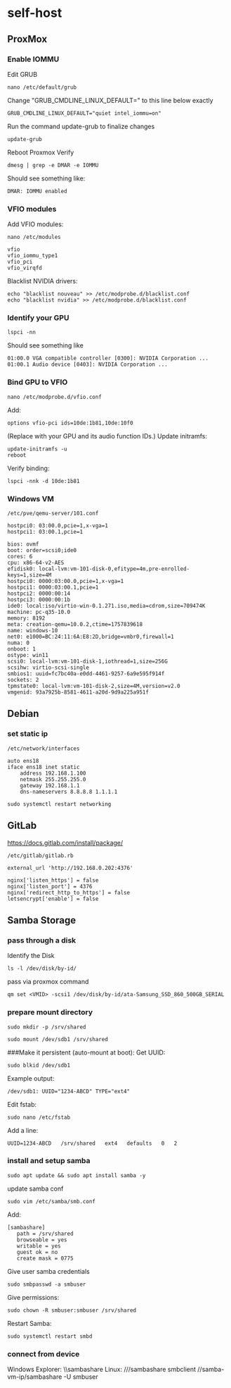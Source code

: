 # self-host

## ProxMox
### Enable IOMMU
Edit GRUB
```
nano /etc/default/grub
```
Change "GRUB_CMDLINE_LINUX_DEFAULT=" to this line below exactly

```
GRUB_CMDLINE_LINUX_DEFAULT="quiet intel_iommu=on"
```
Run the command update-grub to finalize changes
```
update-grub
```
Reboot Proxmox
Verify
```
dmesg | grep -e DMAR -e IOMMU
```
Should see something like:
```
DMAR: IOMMU enabled
```

### VFIO modules
Add VFIO modules:
```
nano /etc/modules
```
```
vfio
vfio_iommu_type1
vfio_pci
vfio_virqfd
```
Blacklist NVIDIA drivers:
```
echo "blacklist nouveau" >> /etc/modprobe.d/blacklist.conf
echo "blacklist nvidia" >> /etc/modprobe.d/blacklist.conf
```

### Identify your GPU
```
lspci -nn
```
Should see something like
```
01:00.0 VGA compatible controller [0300]: NVIDIA Corporation ...
01:00.1 Audio device [0403]: NVIDIA Corporation ...
```

### Bind GPU to VFIO
```
nano /etc/modprobe.d/vfio.conf
```
Add:
```
options vfio-pci ids=10de:1b81,10de:10f0
```
(Replace with your GPU and its audio function IDs.)
Update initramfs:
```
update-initramfs -u
reboot
```
Verify binding:
```
lspci -nnk -d 10de:1b81
```

### Windows VM
```
/etc/pve/qemu-server/101.conf
```
```
hostpci0: 03:00.0,pcie=1,x-vga=1
hostpci1: 03:00.1,pcie=1
```
```
bios: ovmf
boot: order=scsi0;ide0
cores: 6
cpu: x86-64-v2-AES
efidisk0: local-lvm:vm-101-disk-0,efitype=4m,pre-enrolled-keys=1,size=4M
hostpci0: 0000:03:00.0,pcie=1,x-vga=1
hostpci1: 0000:03:00.1,pcie=1
hostpci2: 0000:00:14
hostpci3: 0000:00:1b
ide0: local:iso/virtio-win-0.1.271.iso,media=cdrom,size=709474K
machine: pc-q35-10.0
memory: 8192
meta: creation-qemu=10.0.2,ctime=1757839618
name: windows-10
net0: e1000=BC:24:11:6A:E8:2D,bridge=vmbr0,firewall=1
numa: 0
onboot: 1
ostype: win11
scsi0: local-lvm:vm-101-disk-1,iothread=1,size=256G
scsihw: virtio-scsi-single
smbios1: uuid=fc7bc40a-e0dd-4461-9257-6a9e595f914f
sockets: 2
tpmstate0: local-lvm:vm-101-disk-2,size=4M,version=v2.0
vmgenid: 93a7925b-8581-4611-a20d-9d9a225a951f
```

## Debian
### set static ip
```
/etc/network/interfaces
```
```
auto ens18
iface ens18 inet static
    address 192.168.1.100
    netmask 255.255.255.0
    gateway 192.168.1.1
    dns-nameservers 8.8.8.8 1.1.1.1
```
```
sudo systemctl restart networking
```


## GitLab

https://docs.gitlab.com/install/package/

```
/etc/gitlab/gitlab.rb
```
```
external_url 'http://192.168.0.202:4376'

nginx['listen_https'] = false
nginx['listen_port'] = 4376
nginx['redirect_http_to_https'] = false
letsencrypt['enable'] = false
```


## Samba Storage
### pass through a disk
Identify the Disk
```
ls -l /dev/disk/by-id/
```
pass via proxmox command
```
qm set <VMID> -scsi1 /dev/disk/by-id/ata-Samsung_SSD_860_500GB_SERIAL
```

### prepare mount directory
```
sudo mkdir -p /srv/shared
```
```
sudo mount /dev/sdb1 /srv/shared
```

###Make it persistent (auto-mount at boot):
Get UUID:
```
sudo blkid /dev/sdb1
```
Example output:
```
/dev/sdb1: UUID="1234-ABCD" TYPE="ext4"
```
Edit fstab:
```
sudo nano /etc/fstab
```
Add a line:
```
UUID=1234-ABCD   /srv/shared   ext4   defaults   0   2
```

### install and setup samba
```
sudo apt update && sudo apt install samba -y
```
update samba conf
```
sudo vim /etc/samba/smb.conf
```
Add:
```
[sambashare]
   path = /srv/shared
   browseable = yes
   writable = yes
   guest ok = no
   create mask = 0775
```
Give user samba credentials
```
sudo smbpasswd -a smbuser
```
Give permissions:
```
sudo chown -R smbuser:smbuser /srv/shared
```
Restart Samba:
```
sudo systemctl restart smbd
```

### connect from device
Windows Explorer:
\\<samba-vm-ip>\sambashare
Linux:
//<samba-vm-ip>/sambashare
smbclient //samba-vm-ip/sambashare -U smbuser

